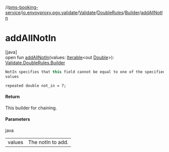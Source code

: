 //[pms-booking-service](../../../../../index.md)/[io.envoyproxy.pgv.validate](../../../index.md)/[Validate](../../index.md)/[DoubleRules](../index.md)/[Builder](index.md)/[addAllNotIn](add-all-not-in.md)

# addAllNotIn

[java]\
open fun [addAllNotIn](add-all-not-in.md)(values: [Iterable](https://docs.oracle.com/en/java/javase/23/docs/api/java.base/java/lang/Iterable.html)&lt;out [Double](https://docs.oracle.com/en/java/javase/23/docs/api/java.base/java/lang/Double.html)&gt;): [Validate.DoubleRules.Builder](index.md)

```kotlin
NotIn specifies that this field cannot be equal to one of the specified
values

```
`repeated double not_in = 7;`

#### Return

This builder for chaining.

#### Parameters

java

| | |
|---|---|
| values | The notIn to add. |